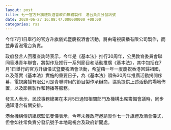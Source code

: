 ```yaml
---
layout: post
title: 七一官方升旗禮及酒會改由無綫製作　港台負責分發訊號
date: 2020-06-27 16:08:47.000000000 +08:00
categories: rss
---
```


今年7月1日舉行的官方升旗儀式暨慶祝酒會活動，將由電視廣播有限公司製作，而並非香港電台負責。

政府發言人回覆查詢時表示，今年是《基本法》推行30周年，公民教育委員會聯同香港青年聯會，將製作及推行一系列節目和活動推廣《基本法》，其中包括在7月1日舉行的官方升旗儀式暨慶祝酒會活動，希望藉一年一度慶祝香港回歸祖國，以及落實《基本法》實施的重要日子，為《基本法》頒佈30周年推廣活動揭開序幕，電視廣播有限公司是青聯聘用的節目製作承辦商，協助提供上述活動的場地佈置，以及節目製作和轉播等服務。

發言人表示，民政事務總署在本月5日通知相關部門及機構出席籌備會議時，同步通知港台有關安排。

港台機構傳訊組總監伍曼儀表示，今年未獲政府邀請製作七一升旗禮及酒會儀式，但會如往常負責分發訊號予本地電視台及政府新聞處。
